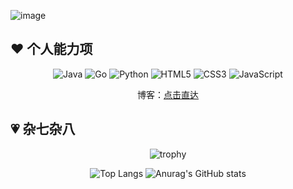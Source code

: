 ![image](https://user-images.githubusercontent.com/34707560/233965900-eb921108-c001-4ddd-b5e3-816f92eefbb8.png)

## :heart: 个人能力项 
<div align="center">

![Java](https://img.shields.io/badge/java-%23ED8B00.svg?style=for-the-badge&logo=openjdk&logoColor=white)
![Go](https://img.shields.io/badge/go-%2300ADD8.svg?style=for-the-badge&logo=go&logoColor=white)
![Python](https://img.shields.io/badge/python-3670A0?style=for-the-badge&logo=python&logoColor=ffdd54)
![HTML5](https://img.shields.io/badge/html5-%23E34F26.svg?style=for-the-badge&logo=html5&logoColor=white)
![CSS3](https://img.shields.io/badge/css3-%231572B6.svg?style=for-the-badge&logo=css3&logoColor=white)
![JavaScript](https://img.shields.io/badge/javascript-%23323330.svg?style=for-the-badge&logo=javascript&logoColor=%23F7DF1E)

博客：[点击直达](https://yantao.wiki)
</div>

## :heartpulse: 杂七杂八 

<div align="center">
  
![trophy](https://github-profile-trophy.vercel.app/?username=almightyYantao&theme=onedark)

![Top Langs](https://github-readme-stats.vercel.app/api/top-langs/?username=almightyYantao&layout=compact&theme=dracula)
![Anurag's GitHub stats](https://github-readme-stats.vercel.app/api?username=almightyYantao&show_icons=true&line_height=20&theme=dracula)

</div>

